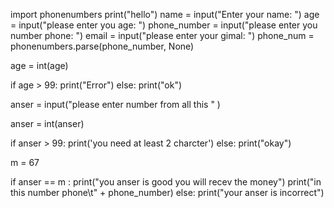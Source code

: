 import phonenumbers
print("hello")
name = input("Enter your name: ")
age = input("please enter you age: ")
phone_number = input("please enter you number phone: ")
email = input("please enter your gimal: ")
phone_num = phonenumbers.parse(phone_number, None)

age = int(age)

if age > 99:
    print("Error")
else:
    print("ok")

anser = input("please enter number from all this " )

anser = int(anser)

if anser > 99:
    print('you need at least 2 charcter')
else:
    print("okay")

m = 67

if anser == m :
    print("you anser is good you will recev the money")
    print("in this number phone\t" + phone_number)
else:
    print("your anser is incorrect")
